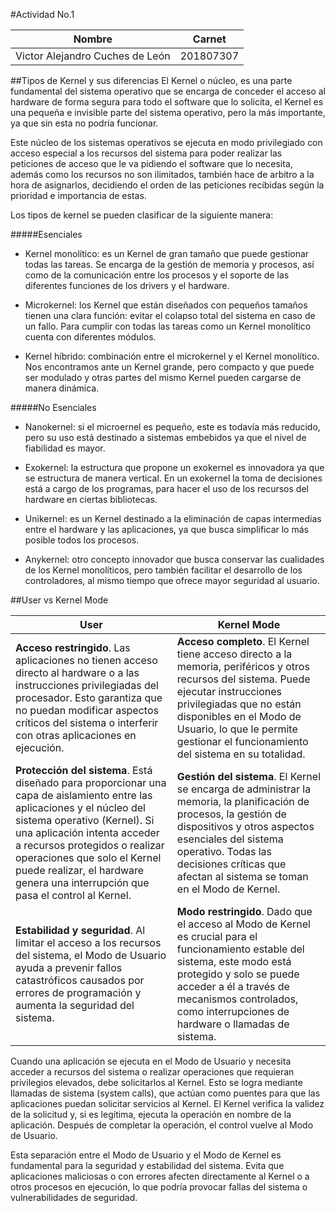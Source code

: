 #Actividad No.1

Nombre  | Carnet
------------- | -------------
Victor Alejandro Cuches de León  | 201807307

##Tipos de Kernel y sus diferencias
El Kernel o núcleo, es una parte fundamental del sistema operativo que se encarga de conceder el acceso al hardware de forma segura para todo el software que lo solicita, el Kernel es una pequeña e invisible parte del sistema operativo, pero la más importante, ya que sin esta no podría funcionar.

Este núcleo de los sistemas operativos se ejecuta en modo privilegiado con acceso especial a los recursos del sistema para poder realizar las peticiones de acceso que le va pidiendo el software que lo necesita, además como los recursos no son ilimitados, también hace de arbitro a la hora de asignarlos, decidiendo el orden de las peticiones recibidas según la prioridad e importancia de estas.

Los tipos de kernel se pueden clasificar de la siguiente manera:

#####Esenciales
+ Kernel monolítico: es un Kernel de gran tamaño que puede gestionar todas las tareas. Se encarga de la gestión de memoria y procesos, así como de la comunicación entre los procesos y el soporte de las diferentes funciones de los drivers y el hardware. 

+ Microkernel: los Kernel que están diseñados con pequeños tamaños tienen una clara función: evitar el colapso total del sistema en caso de un fallo. Para cumplir con todas las tareas como un Kernel monolítico cuenta con diferentes módulos.

+ Kernel híbrido: combinación entre el microkernel y el Kernel monolítico. Nos encontramos ante un Kernel grande, pero compacto y que puede ser modulado y otras partes del mismo Kernel pueden cargarse de manera dinámica. 

#####No Esenciales
+ Nanokernel: si el microernel es pequeño, este es todavía más reducido, pero su uso está destinado a sistemas embebidos ya que el nivel de fiabilidad es mayor. 

+ Exokernel: la estructura que propone un exokernel es innovadora ya que se estructura de manera vertical. En un exokernel la toma de decisiones está a cargo de los programas, para hacer el uso de los recursos del hardware en ciertas bibliotecas. 

+ Unikernel: es un Kernel destinado a la eliminación de capas intermedias entre el hardware y las aplicaciones, ya que busca simplificar lo más posible todos los procesos.

+ Anykernel: otro concepto innovador que busca conservar las cualidades de los Kernel monolíticos, pero también facilitar el desarrollo de los controladores, al mismo tiempo que ofrece mayor seguridad al usuario. 


##User vs Kernel Mode

User  | Kernel Mode
------------- | -------------
**Acceso restringido**. Las aplicaciones no tienen acceso directo al hardware o a las instrucciones privilegiadas del procesador. Esto garantiza que no puedan modificar aspectos críticos del sistema o interferir con otras aplicaciones en ejecución. | **Acceso completo**. El Kernel tiene acceso directo a la memoria, periféricos y otros recursos del sistema. Puede ejecutar instrucciones privilegiadas que no están disponibles en el Modo de Usuario, lo que le permite gestionar el funcionamiento del sistema en su totalidad.
**Protección del sistema**. Está diseñado para proporcionar una capa de aislamiento entre las aplicaciones y el núcleo del sistema operativo (Kernel). Si una aplicación intenta acceder a recursos protegidos o realizar operaciones que solo el Kernel puede realizar, el hardware genera una interrupción que pasa el control al Kernel. | **Gestión del sistema**. El Kernel se encarga de administrar la memoria, la planificación de procesos, la gestión de dispositivos y otros aspectos esenciales del sistema operativo. Todas las decisiones críticas que afectan al sistema se toman en el Modo de Kernel.
**Estabilidad y seguridad**. Al limitar el acceso a los recursos del sistema, el Modo de Usuario ayuda a prevenir fallos catastróficos causados por errores de programación y aumenta la seguridad del sistema. | **Modo restringido**. Dado que el acceso al Modo de Kernel es crucial para el funcionamiento estable del sistema, este modo está protegido y solo se puede acceder a él a través de mecanismos controlados, como interrupciones de hardware o llamadas de sistema.

Cuando una aplicación se ejecuta en el Modo de Usuario y necesita acceder a recursos del sistema o realizar operaciones que requieran privilegios elevados, debe solicitarlos al Kernel. Esto se logra mediante llamadas de sistema (system calls), que actúan como puentes para que las aplicaciones puedan solicitar servicios al Kernel. El Kernel verifica la validez de la solicitud y, si es legítima, ejecuta la operación en nombre de la aplicación. Después de completar la operación, el control vuelve al Modo de Usuario.

Esta separación entre el Modo de Usuario y el Modo de Kernel es fundamental para la seguridad y estabilidad del sistema. Evita que aplicaciones maliciosas o con errores afecten directamente al Kernel o a otros procesos en ejecución, lo que podría provocar fallas del sistema o vulnerabilidades de seguridad.